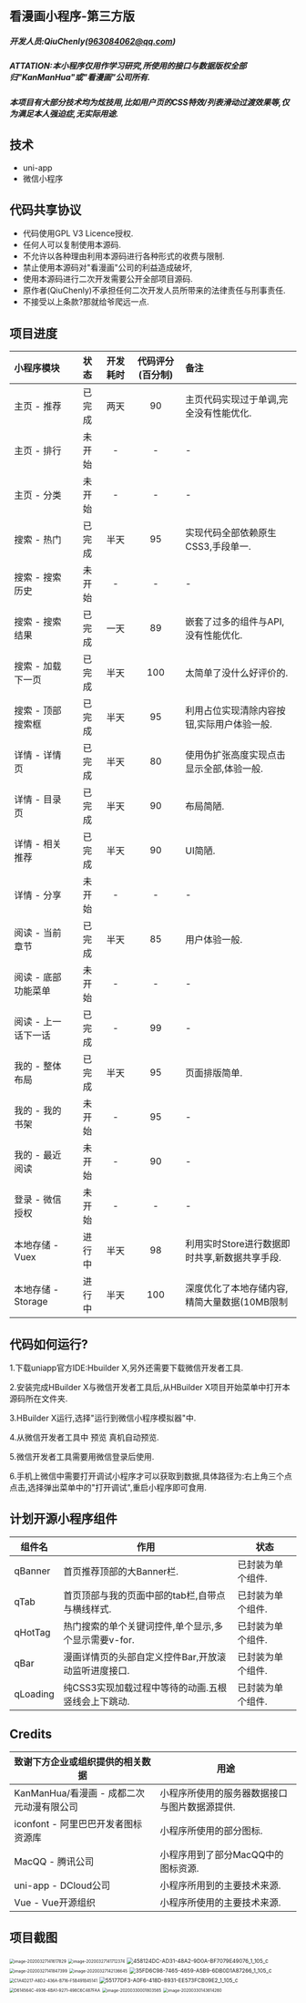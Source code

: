 ##  看漫画小程序-第三方版

##### 开发人员:QiuChenly(963084062@qq.com)

##### ATTATION:**本小程序仅用作学习研究,所使用的接口与数据版权全部归"KanManHua"或"看漫画"公司所有.**

##### 本项目有大部分技术均为炫技用,比如用户页的CSS特效/列表滑动过渡效果等,仅为满足本人强迫症,无实际用途.

## 技术

- uni-app
- 微信小程序

## 代码共享协议

- 代码使用GPL V3 Licence授权.
- 任何人可以复制使用本源码.
- 不允许以各种理由利用本源码进行各种形式的收费与限制.
- 禁止使用本源码对"看漫画"公司的利益造成破坏,
- 使用本源码进行二次开发需要公开全部项目源码.
- 原作者(QiuChenly)不承担任何二次开发人员所带来的法律责任与刑事责任.
- 不接受以上条款?那就给爷爬远一点.

## 项目进度

| 小程序模块          |  状态  | 开发耗时 | 代码评分(百分制) | 备注                                          |
| :------------------ | :----: | :------: | :--------------: | :-------------------------------------------- |
| 主页 - 推荐         | 已完成 |   两天   |        90        | 主页代码实现过于单调,完全没有性能优化.        |
| 主页 - 排行         | 未开始 |    -     |        -         | -                                             |
| 主页 - 分类         | 未开始 |    -     |        -         | -                                             |
| 搜索 - 热门         | 已完成 |   半天   |        95        | 实现代码全部依赖原生CSS3,手段单一.            |
| 搜索 - 搜索历史     | 未开始 |    -     |        -         | -                                             |
| 搜索 - 搜索结果     | 已完成 |   一天   |        89        | 嵌套了过多的组件与API,没有性能优化.           |
| 搜索 - 加载下一页   | 已完成 |   半天   |       100        | 太简单了没什么好评价的.                       |
| 搜索 - 顶部搜索框   | 已完成 |   半天   |        95        | 利用占位实现清除内容按钮,实际用户体验一般.    |
| 详情 - 详情页       | 已完成 |   半天   |        80        | 使用伪扩张高度实现点击显示全部,体验一般.      |
| 详情 - 目录页       | 已完成 |   半天   |        90        | 布局简陋.                                     |
| 详情 - 相关推荐     | 已完成 |   半天   |        90        | UI简陋.                                       |
| 详情 - 分享         | 未开始 |    -     |        -         | -                                             |
| 阅读 - 当前章节     | 已完成 |   半天   |        85        | 用户体验一般.                                 |
| 阅读 - 底部功能菜单 | 未开始 |    -     |        -         | -                                             |
| 阅读 - 上一话下一话 | 已完成 |    -     |        99        | -                                             |
| 我的 - 整体布局     | 已完成 |   半天   |        95        | 页面排版简单.                                 |
| 我的 - 我的书架     | 未开始 |    -     |        95        | -                                             |
| 我的 - 最近阅读     | 未开始 |    -     |        90        | -                                             |
| 登录 - 微信授权     | 未开始 |    -     |        -         | -                                             |
| 本地存储 - Vuex     | 进行中 |   半天   |        98        | 利用实时Store进行数据即时共享,新数据共享手段. |
| 本地存储 - Storage  | 进行中 |   半天   |       100        | 深度优化了本地存储内容,精简大量数据(10MB限制  |

## 代码如何运行?

1.下载uniapp官方IDE:Hbuilder X,另外还需要下载微信开发者工具.

2.安装完成HBuilder X与微信开发者工具后,从HBuilder X项目开始菜单中打开本源码所在文件夹.

3.HBuilder X运行,选择"运行到微信小程序模拟器"中.

4.从微信开发者工具中 预览 真机自动预览.

5.微信开发者工具需要用微信登录后使用.

6.手机上微信中需要打开调试小程序才可以获取到数据,具体路径为:右上角三个点点击,选择弹出菜单中的"打开调试",重启小程序即可食用.

## 计划开源小程序组件

| 组件名   | 作用                                                 | 状态              |
| -------- | ---------------------------------------------------- | ----------------- |
| qBanner  | 首页推荐顶部的大Banner栏.                            | 已封装为单个组件. |
| qTab     | 首页顶部与我的页面中部的tab栏,自带点与横线样式.      | 已封装为单个组件. |
| qHotTag  | 热门搜索的单个关键词控件,单个显示,多个显示需要v-for. | 已封装为单个组件. |
| qBar     | 漫画详情页的头部自定义控件Bar,开放滚动监听进度接口.  | 已封装为单个组件. |
| qLoading | 纯CSS3实现加载过程中等待的动画.五根竖线会上下跳动.   | 已封装为单个组件. |

## Credits

| 致谢下方企业或组织提供的相关数据          | 用途                                          |
| ----------------------------------------- | --------------------------------------------- |
| KanManHua/看漫画 - 成都二次元动漫有限公司 | 小程序所使用的服务器数据接口与图片数据源提供. |
| iconfont - 阿里巴巴开发者图标资源库       | 小程序所使用的部分图标.                       |
| MacQQ - 腾讯公司                          | 小程序用到了部分MacQQ中的图标资源.            |
| uni-app - DCloud公司                      | 小程序所用到的主要技术来源.                   |
| Vue - Vue开源组织                         | 小程序所使用的主要技术来源.                   |

## 项目截图

<img src="readme.assets/image-20200327141617829.png" alt="image-20200327141617829" style="zoom:50%;" />

<img src="readme.assets/image-20200327141712374.png" alt="image-20200327141712374" style="zoom:50%;" />

<img src="readme.assets/458124DC-AD31-48A2-9D0A-BF7079E49076_1_105_c.jpeg" alt="458124DC-AD31-48A2-9D0A-BF7079E49076_1_105_c" style="zoom: 67%;" />

<img src="readme.assets/image-20200327141847399.png" alt="image-20200327141847399" style="zoom:50%;" />

<img src="readme.assets/image-20200327142136645.png" alt="image-20200327142136645" style="zoom:50%;" />

<img src="readme.assets/35FD6C98-7465-4659-A5B9-6DB0D1A87266_1_105_c.jpeg" alt="35FD6C98-7465-4659-A5B9-6DB0D1A87266_1_105_c" style="zoom: 67%;" />

<img src="readme.assets/C1A4D217-A8D2-436A-B716-F5B491B45141.png" alt="C1A4D217-A8D2-436A-B716-F5B491B45141" style="zoom:50%;" />

<img src="readme.assets/55177DF3-A0F6-418D-8931-EE573FCB09E2_1_105_c-5458162.jpeg" alt="55177DF3-A0F6-418D-8931-EE573FCB09E2_1_105_c" style="zoom: 67%;" />

<img src="readme.assets/D614564C-4936-4BA1-9271-498C6C487FAA.png" alt="D614564C-4936-4BA1-9271-498C6C487FAA" style="zoom: 50%;" />

<img src="readme.assets/image-20200330001803565.png" alt="image-20200330001803565" style="zoom:50%;" />

<img src="readme.assets/image-20200330143614260.png" alt="image-20200330143614260" style="zoom:50%;" />